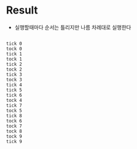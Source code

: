 # Result

- 실행할때마다 순서는 틀리지만 나름 차례대로 실행한다

```

tick 0
tock 0
tick 1
tock 1
tick 2
tock 2
tick 3
tock 3
tick 4
tick 5
tick 6
tock 4
tick 7
tock 5
tick 8
tock 6
tock 7
tock 8
tock 9
tick 9
```
